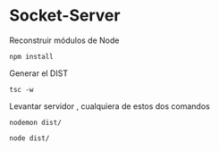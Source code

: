 
# Socket-Server

Reconstruir módulos de Node
````
npm install
````
Generar el DIST
````
tsc -w 
````

Levantar servidor , cualquiera de estos dos comandos
````
nodemon dist/

node dist/
````

